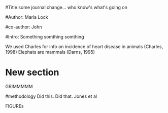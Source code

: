 #Title
some journal change... who know's what's going on 

#Author: 
Maria Lock

#co-author:
John

#Intro:
Something somthing somthing

We used Charles for info on incidence of heart disease in animals (Charles, 1998)
Elephats are mammals (Darns, 1995)

# New section
GRIMMMMM

#methodology
Did this. Did that. Jones et al

FIGUREs

